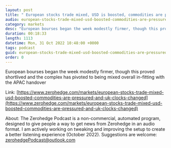```yaml
---
layout: post
title: " European stocks trade mixed, USD is boosted, commodities are pressured, and UK clocks changed - Newsquawk US Market Open"
audio: european-stocks-trade-mixed-usd-boosted-commodities-are-pressured-and-uk-clocks-changed-0
category: markets
desc: "European bourses began the week modestly firmer, though this proved shortlived and the complex has pivoted to being mixed overall in-fitting with the APAC handover"
duration: 00:18:33
length: 1113
datetime: Mon, 31 Oct 2022 10:48:00 +0000
tags: podcast
guid: european-stocks-trade-mixed-usd-boosted-commodities-are-pressured-and-uk-clocks-changed-0
order: 0
---
```

European bourses began the week modestly firmer, though this proved shortlived and the complex has pivoted to being mixed overall in-fitting with the APAC handover

Link: [https://www.zerohedge.com/markets/european-stocks-trade-mixed-usd-boosted-commodities-are-pressured-and-uk-clocks-changed](https://www.zerohedge.com/markets/european-stocks-trade-mixed-usd-boosted-commodities-are-pressured-and-uk-clocks-changed)

About: The Zerohedge Podcast is a non-commercial, automated program, designed to give people a way to get news from Zerohedge in an audio format.  I am actively working on tweaking and improving the setup to create a better listening experience (October 2022).  Suggestions are welcome: [zerohedgePodcast@outlook.com](mailto:zerohedgePodcast@outlook.com)
